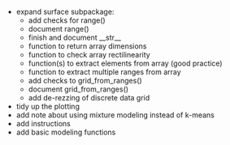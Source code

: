 - expand surface subpackage:
	- add checks for range()
	- document range()
	- finish and document \_\_str__
	- function to return array dimensions
	- function to check array rectilinearity
	- function(s) to extract elements from array (good practice)
	- function to extract multiple ranges from array
	- add checks to grid_from_ranges()
	- document grid_from_ranges()
    - add de-rezzing of discrete data grid
- tidy up the plotting
- add note about using mixture modeling instead of k-means
- add instructions
- add basic modeling functions